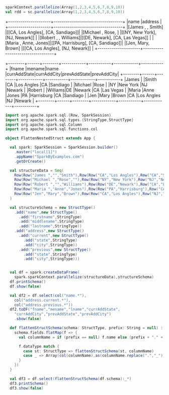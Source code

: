 


```scala
sparkContext.parallelize(Array(1,2,3,4,5,6,7,8,9,10))
val rdd = sc.parallelize(Array(1,2,3,4,5,6,7,8,9,10))
```

+---------------------+----------------------------------+
|name                 |address                           |
+---------------------+----------------------------------+
|[James , , Smith]    |[[CA, Los Angles], [CA, Sandiago]]|
|[Michael , Rose, ]   |[[NY, New York], [NJ, Newark]]    |
|[Robert , , Williams]|[[DE, Newark], [CA, Las Vegas]]   |
|[Maria , Anne, Jones]|[[PA, Harrisburg], [CA, Sandiago]]|
|[Jen, Mary, Brown]   |[[CA, Los Angles], [NJ, Newark]]  |
+---------------------+----------------------------------+

+--------+------+--------+------------+-----------+------------+-----------+
|fname   |mename|lname   |currAddState|currAddCity|prevAddState|prevAddCity|
+--------+------+--------+------------+-----------+------------+-----------+
|James   |      |Smith   |CA          |Los Angles |CA          |Sandiago   |
|Michael |Rose  |        |NY          |New York   |NJ          |Newark     |
|Robert  |      |Williams|DE          |Newark     |CA          |Las Vegas  |
|Maria   |Anne  |Jones   |PA          |Harrisburg |CA          |Sandiago   |
|Jen     |Mary  |Brown   |CA          |Los Angles |NJ          |Newark     |
+--------+------+--------+------------+-----------+------------+-----------+

```scala
import org.apache.spark.sql.{Row, SparkSession}
import org.apache.spark.sql.types.{StringType,StructType}
import org.apache.spark.sql.Column
import org.apache.spark.sql.functions.col

object FlattenNestedStruct extends App {

  val spark: SparkSession = SparkSession.builder()
    .master("local[1]")
    .appName("SparkByExamples.com")
    .getOrCreate()

  val structureData = Seq(
    Row(Row("James ","","Smith"),Row(Row("CA","Los Angles"),Row("CA","Sandiago"))),
    Row(Row("Michael ","Rose",""),Row(Row("NY","New York"),Row("NJ","Newark"))),
    Row(Row("Robert ","","Williams"),Row(Row("DE","Newark"),Row("CA","Las Vegas"))),
    Row(Row("Maria ","Anne","Jones"),Row(Row("PA","Harrisburg"),Row("CA","Sandiago"))),
    Row(Row("Jen","Mary","Brown"),Row(Row("CA","Los Angles"),Row("NJ","Newark")))
  )

  val structureSchema = new StructType()
    .add("name",new StructType()
      .add("firstname",StringType)
      .add("middlename",StringType)
      .add("lastname",StringType))
    .add("address",new StructType()
      .add("current",new StructType()
        .add("state",StringType)
        .add("city",StringType))
      .add("previous",new StructType()
        .add("state",StringType)
        .add("city",StringType)))


  val df = spark.createDataFrame(
    spark.sparkContext.parallelize(structureData),structureSchema)
  df.printSchema()
  df.show(false)

  val df2 = df.select(col("name.*"),
    col("address.current.*"),
    col("address.previous.*"))
  df2.toDF("fname","mename","lname","currAddState",
    "currAddCity","prevAddState","prevAddCity")
    .show(false)

  def flattenStructSchema(schema: StructType, prefix: String = null) : Array[Column] = {
    schema.fields.flatMap(f => {
      val columnName = if (prefix == null) f.name else (prefix + "." + f.name)

      f.dataType match {
        case st: StructType => flattenStructSchema(st, columnName)
        case _ => Array(col(columnName).as(columnName.replace(".","_")))
      }
    })
  }

  val df3 = df.select(flattenStructSchema(df.schema):_*)
  df3.printSchema()
  df3.show(false)
  ```